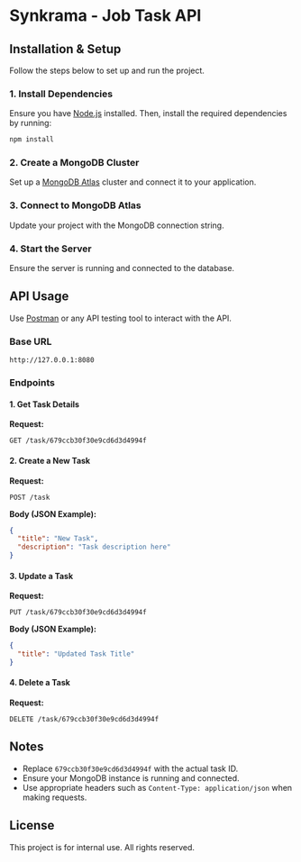 # Synkrama - Job Task API

## Installation & Setup

Follow the steps below to set up and run the project.

### 1. Install Dependencies
Ensure you have [Node.js](https://nodejs.org/) installed. Then, install the required dependencies by running:
```bash
npm install
```

### 2. Create a MongoDB Cluster
Set up a [MongoDB Atlas](https://www.mongodb.com/atlas/database) cluster and connect it to your application.

### 3. Connect to MongoDB Atlas
Update your project with the MongoDB connection string.

### 4. Start the Server
Ensure the server is running and connected to the database.

## API Usage

Use [Postman](https://www.postman.com/) or any API testing tool to interact with the API.

### Base URL
```plaintext
http://127.0.0.1:8080
```

### Endpoints

#### 1. Get Task Details
**Request:**
```http
GET /task/679ccb30f30e9cd6d3d4994f
```

#### 2. Create a New Task
**Request:**
```http
POST /task
```
**Body (JSON Example):**
```json
{
  "title": "New Task",
  "description": "Task description here"
}
```

#### 3. Update a Task
**Request:**
```http
PUT /task/679ccb30f30e9cd6d3d4994f
```
**Body (JSON Example):**
```json
{
  "title": "Updated Task Title"
}
```

#### 4. Delete a Task
**Request:**
```http
DELETE /task/679ccb30f30e9cd6d3d4994f
```

## Notes
- Replace `679ccb30f30e9cd6d3d4994f` with the actual task ID.
- Ensure your MongoDB instance is running and connected.
- Use appropriate headers such as `Content-Type: application/json` when making requests.

## License
This project is for internal use. All rights reserved.
